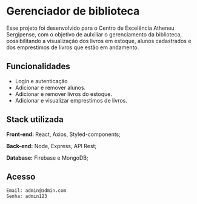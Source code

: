 
# Gerenciador de biblioteca
Esse projeto foi desenvolvido para o Centro de
Excelência Atheneu Sergipense, com o objetivo de aulxiliar
o gerenciamento da biblioteca, possibilitando a visualização
dos livros em estoque, alunos cadastrados e  dos emprestimos
de livros que estão em andamento.
## Funcionalidades

- Login e autenticação
- Adicionar e remover alunos.
- Adicionar e remover livros do estoque.
- Adicionar e visualizar emprestimos de livros.



## Stack utilizada

**Front-end:** React, Axios, Styled-components;

**Back-end:** Node, Express, API Rest;

**Database:** Firebase e MongoDB;



## Acesso

```bash
Email: admin@admin.com
Senha: admin123
```
